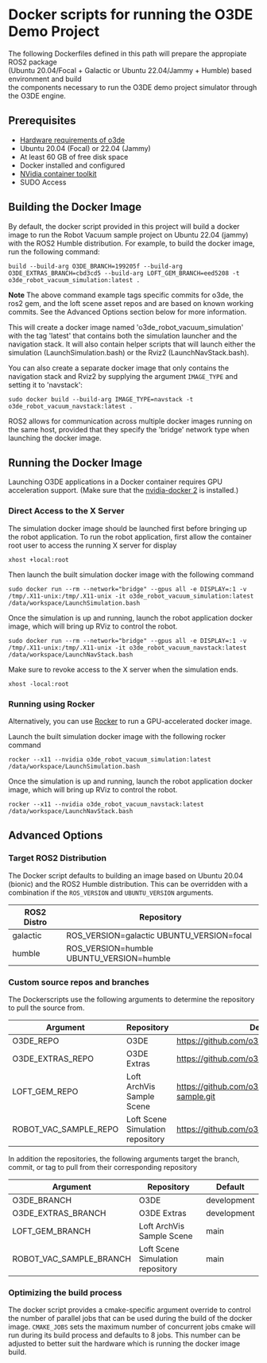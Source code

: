 # Docker scripts for running the O3DE Demo Project

The following Dockerfiles defined in this path will prepare the appropiate ROS2 package <br>
(Ubuntu 20.04/Focal + Galactic or Ubuntu 22.04/Jammy + Humble) based environment and build<br>
the components necessary to run the O3DE demo project simulator through the O3DE engine.

## Prerequisites

* [Hardware requirements of o3de](https://www.o3de.org/docs/welcome-guide/requirements/)
* Ubuntu 20.04 (Focal) or 22.04 (Jammy)
* At least 60 GB of free disk space
* Docker installed and configured
* [NVidia container toolkit](https://docs.nvidia.com/datacenter/cloud-native/container-toolkit/install-guide.html#docker)
* SUDO Access

## Building the Docker Image

By default, the docker script provided in this project will build a docker image to run the Robot Vacuum sample project
on Ubuntu 22.04 (jammy) with the ROS2 Humble distribution. For example, to build the docker image, run the following
command:

```
build --build-arg O3DE_BRANCH=199205f --build-arg O3DE_EXTRAS_BRANCH=cbd3cd5 --build-arg LOFT_GEM_BRANCH=eed5208 -t o3de_robot_vacuum_simulation:latest .
```

**Note** 
The above command example tags specific commits for o3de, the ros2 gem, and the loft scene asset repos and are based on known working commits. See the Advanced Options section below for more information.


This will create a docker image named 'o3de_robot_vacuum_simulation' with the tag 'latest' that contains both the simulation launcher and the 
navigation stack. It will also contain helper scripts that will launch either the simulation (LaunchSimulation.bash) or 
the Rviz2 (LaunchNavStack.bash).

You can also create a separate docker image that only contains the navigation stack and Rviz2 by supplying the argument 
```IMAGE_TYPE``` and setting it to 'navstack':

```
sudo docker build --build-arg IMAGE_TYPE=navstack -t o3de_robot_vacuum_navstack:latest .
```

ROS2 allows for communication across multiple docker images running on the same host, provided that they specify the 'bridge' 
network type when launching the docker image.


## Running the Docker Image

Launching O3DE applications in a Docker container requires GPU acceleration support. (Make sure that the [nvidia-docker 2](https://docs.nvidia.com/datacenter/cloud-native/container-toolkit/install-guide.html#docker) is installed.)

### Direct Access to the X Server
The simulation docker image should be launched first before bringing up the robot application. To run the robot application, 
first allow the container root user to access the running X server for display

```
xhost +local:root
```

Then launch the built simulation docker image with the following command

```
sudo docker run --rm --network="bridge" --gpus all -e DISPLAY=:1 -v /tmp/.X11-unix:/tmp/.X11-unix -it o3de_robot_vacuum_simulation:latest /data/workspace/LaunchSimulation.bash
```

Once the simulation is up and running, launch the robot application docker image, which will bring up RViz to control the robot.

```
sudo docker run --rm --network="bridge" --gpus all -e DISPLAY=:1 -v /tmp/.X11-unix:/tmp/.X11-unix -it o3de_robot_vacuum_navstack:latest /data/workspace/LaunchNavStack.bash

```

Make sure to revoke access to the X server when the simulation ends.

```
xhost -local:root
```

### Running using Rocker

Alternatively, you can use [Rocker](https://github.com/osrf/rocker) to run a GPU-accelerated docker image. 

Launch the built simulation docker image with the following rocker command

```
rocker --x11 --nvidia o3de_robot_vacuum_simulation:latest /data/workspace/LaunchSimulation.bash
```

Once the simulation is up and running, launch the robot application docker image, which will bring up RViz to control the robot.

```
rocker --x11 --nvidia o3de_robot_vacuum_navstack:latest /data/workspace/LaunchNavStack.bash
```

## Advanced Options

### Target ROS2 Distribution
The Docker script defaults to building an image based on Ubuntu 20.04 (bionic) and the ROS2 Humble distribution. This can be overridden 
with a combination if the ```ROS_VERSION``` and ```UBUNTU_VERSION``` arguments.

| ROS2 Distro   | Repository                                |
|---------------|-------------------------------------------|
| galactic      | ROS_VERSION=galactic UBUNTU_VERSION=focal |
| humble        | ROS_VERSION=humble UBUNTU_VERSION=humble  |


### Custom source repos and branches

The Dockerscripts use the following arguments to determine the repository to pull the source from. 

| Argument              | Repository                       | Default     |
|-----------------------|----------------------------------|-------------|
| O3DE_REPO             | O3DE                             | https://github.com/o3de/o3de.git                   |
| O3DE_EXTRAS_REPO      | O3DE Extras                      | https://github.com/o3de/o3de-extras.git            |
| LOFT_GEM_REPO         | Loft ArchVis Sample Scene        | https://github.com/o3de/loft-arch-vis-sample.git   |
| ROBOT_VAC_SAMPLE_REPO | Loft Scene Simulation repository | https://github.com/o3de/RobotVacuumSample          |

In addition the repositories, the following arguments target the branch, commit, or tag to pull from their corresponding repository

| Argument                | Repository                       | Default     |
|-------------------------|----------------------------------|-------------|
| O3DE_BRANCH             | O3DE                             | development |
| O3DE_EXTRAS_BRANCH      | O3DE Extras                      | development |
| LOFT_GEM_BRANCH         | Loft ArchVis Sample Scene        | main        |
| ROBOT_VAC_SAMPLE_BRANCH | Loft Scene Simulation repository | main        |

### Optimizing the build process ###
The docker script provides a cmake-specific argument override to control the number of parallel jobs that can be used during the build of the docker image. ```CMAKE_JOBS``` sets the maximum number of concurrent jobs cmake will run during its build process and defaults to 8 jobs. This number can be adjusted to better suit the hardware which is running the docker image build.